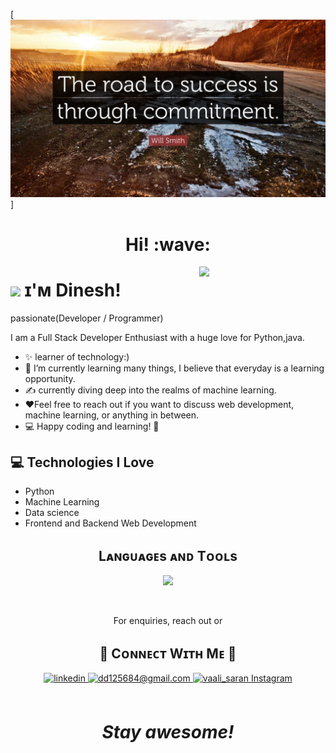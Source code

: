 [![Social banner forDineshdjj](https://github.com/Dineshdjj/Dineshdjj/blob/main/120126-Will-Smith-Quote-The-road-to-success-is-through-commitment.jpg)]
<h1 align='center'> Hi! :wave:</h1>

<!--Night Owl image-->
<div>
  <img align="right" width="40%" src="https://owlbertsio-resized.s3.amazonaws.com/Popper.psd.full.png">
</div>

<!--Header Name-->
# <img src="[https://emojis.slackmojis.com/emojis/images/1531849430/4246/blob-sunglasses.gif?1531849430](https://www.stickpng.com/img/comics-and-fantasy/goku/goku-face)" width="30"/> ɪ'ᴍ Dinesh! 
passionate(Developer / Programmer)
<br /> 

<!--Start Intro-->               
<p align="left">I am a Full Stack Developer Enthusiast with a huge love for Python,java. </p>

- ✨ learner of technology:)
- 🌱 I’m currently learning many things, I believe that everyday is a learning opportunity.
- ✍ currently diving deep into the realms of machine learning. 
- ❤Feel free to reach out if you want to discuss web development, machine learning, or anything in between.
- 💻 Happy coding and learning! 🚀
<!--End Intro-->

## :computer: Technologies I Love
* Python
* Machine Learning
* Data science
* Frontend and Backend Web Development


      
<h2 align="center">Lᴀɴɢᴜᴀɢᴇs ᴀɴᴅ Tᴏᴏʟs</h2> 
<p align="center">
<img width="500px"  src="https://skillicons.dev/icons?i=py,c,java,js,html,css,bootstrap,flask,django,mongodb,git,vscod,jquery,github,mysql,sqlite&perline=10"  />
</p>
<br />





<!--Contact Section--> 
<p align='center'>For enquiries, reach out or</p>


<h2 align="center">🤝 Cᴏɴɴᴇᴄᴛ Wɪᴛʜ Mᴇ 🤝 </h2>
<div align="center">
 <a href="https://www.linkedin.com/in/Dinez-JD/" target="_blank">
<img src=https://img.shields.io/badge/linkedin-%231E77B5.svg?&style=for-the-badge&logo=linkedin&logoColor=white alt=linkedin style="margin-bottom: 5px;" />
</a>
  
<a href="mailto:dd125684@gmail.com" target="_blank">
<img src="https://img.shields.io/badge/Gmail-D14836?style=for-the-badge&logo=gmail&logoColor=white" alt=dd125684@gmail.com mail style="margin-bottom: 5px;" />
</a>

<a href="https://www.instagram.com/dinez_30" target="_blank">
<img src="https://img.shields.io/badge/Instagram-E4405F?style=for-the-badge&logo=instagram&logoColor=white" alt="vaali_saran Instagram" style="margin-bottom:5px;"/>
</a>

</div>
<br/>

<h1 align='center'><i>Stay awesome!</i></h1>
